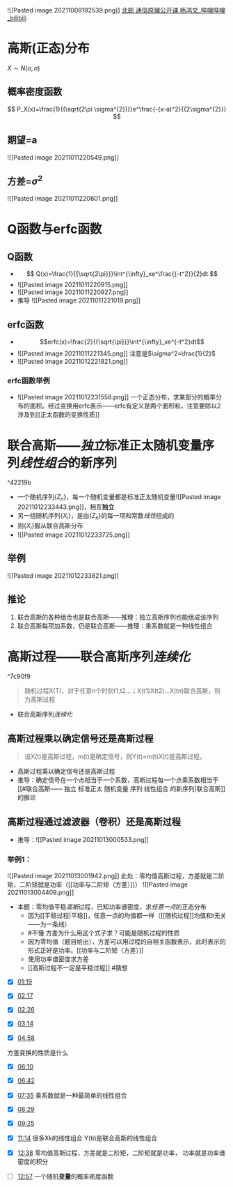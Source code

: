 ![[Pasted image 20211009192539.png]]
[北邮 通信原理公开课 杨鸿文_哔哩哔哩_bilibili](https://www.bilibili.com/video/BV11x411G79C?p=25)
# 高斯(正态)分布
$X\sim N(a,\sigma)$
## 概率密度函数
$$
P_X(x)=\frac{1}{(\sqrt{2\pi \sigma^{2})}}e^\frac{-(x-a)^2}{{2\sigma^{2}}}
$$
## 期望=a
![[Pasted image 20211011220549.png]]
## 方差=$\sigma^2$
![[Pasted image 20211011220601.png]]
# Q函数与erfc函数
## Q函数
- $$
Q(x)=\frac{1}{{\sqrt{2\pi}}}\int^{\infty}_xe^\frac{{-t^2}}{2}dt
$$
- ![[Pasted image 20211011220915.png]]
- ![[Pasted image 20211011220927.png]]
- 推导
	![[Pasted image 20211011221019.png]]
## erfc函数
- $$erfc(x)=\frac{2}{{\sqrt{\pi}}}\int^{\infty}_xe^{-t^2}dt$$
- ![[Pasted image 20211011221345.png]]
	注意是$\sigma^2=\frac{1}{2}$
- ![[Pasted image 20211012221821.png]]
### erfc函数举例
- ![[Pasted image 20211012231558.png]]
	一个正态分布，求某部分的概率分布的面积。经过变换用erfc表示——erfc有定义是两个面积和，注意要除以2
	涉及到[[正太函数的变换性质]]
# 联合高斯——*独立***标准正太**随机变量**序列***线性组合*的新序列

^42219b

- 一个随机序列$\{Z_n\}$，每一个随机变量都是标准正太随机变量![[Pasted image 20211012233443.png]]，相互**独立**
- 另一组随机序列$\{X_i\}$，是由$\{Z_n\}$的每一项和常数*线性*组成的
- 则$\{X_i\}$服从联合高斯分布
- ![[Pasted image 20211012233725.png]]
## 举例
![[Pasted image 20211012233821.png]]
## 推论
1. 联合高斯的各种组合也是联合高斯——推理：独立高斯序列也能组成该序列
2. 联合高斯每项加系数，仍是联合高斯——推理：乘系数就是一种线性组合
# 高斯过程——联合高斯序列*连续化*

^7c90f9

> 随机过程X(T)，对于任意n个时刻t1,t2…；X(t1)X(t2)…X(tn)联合高斯，则为高斯过程
- 联合高斯序列*连续化*
## 高斯过程乘以确定信号还是高斯过程
> 设X(t)是高斯过程，m(t)是确定信号，则Y(t)=m(t)X(t)是高斯过程。
- 高斯过程乘以确定信号还是高斯过程
- 推导：确定信号在一个点相当于一个系数，高斯过程每一个点乘系数相当于[[#联合高斯—— 独立 标准正太 随机变量 序列 线性组合 的新序列|联合高斯]]的推论
## 高斯过程通过滤波器（卷积）还是高斯过程
- 推导：![[Pasted image 20211013000533.png]]
### 举例1：
![[Pasted image 20211013001942.png]]
此处：零均值高斯过程，方差就是二阶矩，二阶矩就是功率（[[功率与二阶矩（方差）]]）
![[Pasted image 20211013004409.png]]
- 本题：零均值平稳*高斯*过程，已知功率谱密度，求*任意一点*的正态分布
	- 因为[[平稳过程|平稳]]，任意一点的均值都一样（[[随机过程]]均值和t无关——为一条线）
	-  #不懂  方差为什么用这个式子求？可能是随机过程的性质
	- 因为零均值（题目给出），方差可以用过程的自相关函数表示，此时表示的形式正好是功率。[[功率与二阶矩（方差）]]
	- 使用功率谱密度求方差
	- [[高斯过程不一定是平稳过程]] #猜想

- [x] [01:19](https://www.bilibili.com/video/BV11x411G79C?p=25#t=79.750621)

- [x] [02:17](https://www.bilibili.com/video/BV11x411G79C?p=25#t=137.630128)

- [x] [02:26](https://www.bilibili.com/video/BV11x411G79C?p=25#t=146.835353)

- [x] [03:14](https://www.bilibili.com/video/BV11x411G79C?p=25#t=194.697948)

- [x] [04:58](https://www.bilibili.com/video/BV11x411G79C?p=25#t=298.185763)

方差变换的性质是什么

- [x] [06:10](https://www.bilibili.com/video/BV11x411G79C?p=25#t=370.580923)

- [x] [06:42](https://www.bilibili.com/video/BV11x411G79C?p=25#t=402.569557)


- [x] [07:35](https://www.bilibili.com/video/BV11x411G79C?p=25#t=455.312221)
乘系数就是一种最简单的线性组合


- [x] [08:29](https://www.bilibili.com/video/BV11x411G79C?p=25#t=509.781839)

- [x] [09:25](https://www.bilibili.com/video/BV11x411G79C?p=25#t=565.923716)

- [x] [11:14](https://www.bilibili.com/video/BV11x411G79C?p=25#t=674.985209)
很多Xk的线性组合
Y(ti)是联合高斯的线性组合

- [x] [12:38](https://www.bilibili.com/video/BV11x411G79C?p=25#t=758.607649)
零均值高斯过程，方差就是二阶矩，二阶矩就是功率，
功率就是功率谱密度的积分

- [ ] [12:57](https://www.bilibili.com/video/BV11x411G79C?p=25#t=777.720491)
一个随机**变量**的概率密度函数